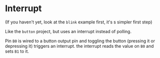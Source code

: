# Interrupt

(If you haven't yet, look at the `blink` example first, it's s simpler first step)

Like the `button` project, but uses an interrupt instead of polling.

Pin `B0` is wired to a button output pin and toggling the button (pressing it or depressing it)
triggers an interrupt. the interrupt reads the value on `B0` and sets `B1` to it.
